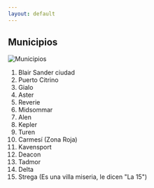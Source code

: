 ```yaml
---
layout: default
---
```


<h2>Municipios</h2>

![Municipios](https://www.dropbox.com/scl/fi/bbrpkgww6m8qfmcbku12d/bs.gif?rlkey=v6em3ubt0lsjbv3owip973qoq&raw=1)

1. Blair Sander ciudad
1. Puerto Citrino
1. Gialo
1. Aster
1. Reverie
1. Midsommar
1. Alen
1. Kepler
1. Turen
1. Carmesí (Zona Roja)
1. Kavensport
1. Deacon
1. Tadmor	
1. Delta
1. Strega (Es una villa miseria,
le dicen "La 15")
